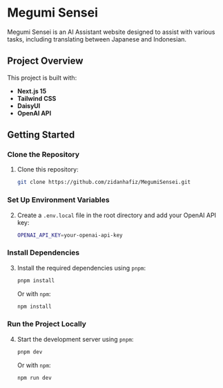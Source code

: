 # Megumi Sensei

Megumi Sensei is an AI Assistant website designed to assist with various tasks, including translating between Japanese and Indonesian.

## Project Overview

This project is built with:

- **Next.js 15**
- **Tailwind CSS**
- **DaisyUI**
- **OpenAI API**

## Getting Started

### Clone the Repository

1. Clone this repository:
    ```bash
    git clone https://github.com/zidanhafiz/MegumiSensei.git
    ```

### Set Up Environment Variables

2. Create a `.env.local` file in the root directory and add your OpenAI API key:
    ```bash
    OPENAI_API_KEY=your-openai-api-key
    ```

### Install Dependencies

3. Install the required dependencies using `pnpm`:
    ```bash
    pnpm install
    ```
   Or with `npm`:
    ```bash
    npm install
    ```

### Run the Project Locally

4. Start the development server using `pnpm`:
    ```bash
    pnpm dev
    ```
   Or with `npm`:
    ```bash
    npm run dev
    ```
